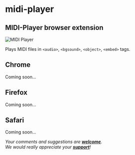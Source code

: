 # midi-player

## MIDI-Player browser extension

![MIDI Player](https://jazz-soft.github.io/img/jzzguiplayer.png)

Plays MIDI files in `<audio>`, `<bgsound>`, `<object>`, `<embed>` tags.

## Chrome
Coming soon...

## Firefox
Coming soon...

## Safari
Coming soon...

*Your comments and suggestions are [**welcome**](https://jazz-soft.org).  
We would really appreciate your [**support**](https://jazz-soft.net/donate)!*

